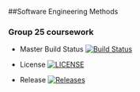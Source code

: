 ##Software Engineering Methods
### Group 25 coursework
- Master Build Status [![Build Status](https://travis-ci.com/Jamie-Morr/SEM-Group.svg?branch=master)](https://travis-ci.com/Jamie-Morr/SEM-Group)

- License [![LICENSE](https://img.shields.io/github/license/kevin-chalmers/sem.svg?style=flat-square)](https://github.com/AdmiralFoxglove/sem/blob/master/LICENSE)
- Release [![Releases](https://img.shields.io/github/release/kevin-chalmers/sem/all.svg?style=flat-square)](https://github.com/AdmiralFoxglove/sem/releases)
